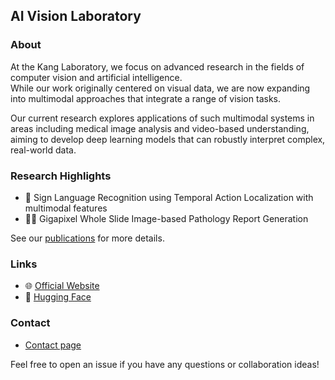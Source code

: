 ## AI Vision Laboratory

### About

At the Kang Laboratory, we focus on advanced research in the fields of computer vision and artificial intelligence.  
While our work originally centered on visual data, we are now expanding into multimodal approaches that integrate a range of vision tasks.

Our current research explores applications of such multimodal systems in areas including medical image analysis and video-based understanding, aiming to develop deep learning models that can robustly interpret complex, real-world data.

### Research Highlights

- 🤟 Sign Language Recognition using Temporal Action Localization with multimodal features
- 🧑‍⚕️ Gigapixel Whole Slide Image-based Pathology Report Generation

See our [publications](https://www.kanglabs.net/publications) for more details.

### Links

- 🌐 [Official Website](https://www.kanglabs.net/)
- 🤗 [Hugging Face](https://huggingface.co/kanglabs)

### Contact

- [Contact page](https://www.kanglabs.net/contact)

Feel free to open an issue if you have any questions or collaboration ideas!
